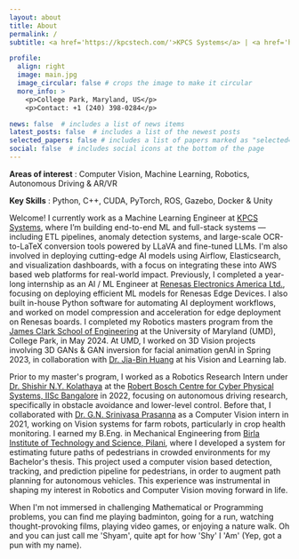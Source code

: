 ```yaml
---
layout: about
title: About
permalink: /
subtitle: <a href='https://kpcstech.com/'>KPCS Systems</a> | <a href='https://www.renesas.com/us/en'>Renesas Electronics America Ltd.</a> | <a href='https://umd.edu/'>University of Maryland</a> | <a href='https://www.bits-pilani.ac.in/'>BITS Pilani</a> 

profile:
  align: right
  image: main.jpg
  image_circular: false # crops the image to make it circular
  more_info: >
    <p>College Park, Maryland, US</p>
    <p>Contact: +1 (240) 398-0284</p>

news: false  # includes a list of news items
latest_posts: false  # includes a list of the newest posts
selected_papers: false # includes a list of papers marked as "selected={true}"
social: false  # includes social icons at the bottom of the page
---
```


**Areas of interest** : Computer Vision, Machine Learning, Robotics, Autonomous Driving & AR/VR

**Key Skills** : Python, C++, CUDA, PyTorch, ROS, Gazebo, Docker & Unity

Welcome! I currently work as a Machine Learning Engineer at [KPCS Systems](https://kpcstech.com/), where I’m building end-to-end ML and full-stack systems — including ETL pipelines, anomaly detection systems, and large-scale OCR-to-LaTeX conversion tools powered by LLaVA and fine-tuned LLMs. I'm also involved in deploying cutting-edge AI models using Airflow, Elasticsearch, and visualization dashboards, with a focus on integrating these into AWS based web platforms for real-world impact. Previously, I completed a year-long internship as an AI / ML Engineer at [Renesas Electronics America Ltd.](https://www.renesas.com/us/en), focusing on deploying efficient ML models for Renesas Edge Devices. I also built in-house Python software for automating AI deployment workflows, and worked on model compression and acceleration for edge deployment on Renesas boards. 
I completed my Robotics masters program from the [James Clark School of Engineering](https://eng.umd.edu/) at the University of Maryland (UMD), College Park, in May 2024. At UMD, I worked on 3D Vision projects involving 3D GANs & GAN inversion for facial animation genAI in Spring 2023, in collaboration with [Dr. Jia-Bin Huang](https://jbhuang0604.github.io/#group) at his Vision and Learning lab.

Prior to my master's program, I worked as a Robotics Research Intern under [Dr. Shishir N.Y. Kolathaya](https://www.shishirny.com/) at the [Robert Bosch Centre for Cyber Physical Systems, IISc Bangalore](https://cps.iisc.ac.in/) in 2022, focusing on autonomous driving research, specifically in obstacle avoidance and lower-level control. Before that, I collaborated with [Dr. G.N. Srinivasa Prasanna](https://mahabalaganaka.iiitb.ac.in/people/prasanna.html) as a Computer Vision intern in 2021, working on Vision systems for farm robots, particularly in crop health monitoring. I earned my B.Eng. in Mechanical Engineering from [Birla Institute of Technology and Science, Pilani](https://www.bits-pilani.ac.in/), where I developed a system for estimating future paths of pedestrians in crowded environments for my Bachelor's thesis. This project used a computer vision based detection, tracking, and prediction pipeline for pedestrians, in order to augment path planning for autonomous vehicles. This experience was instrumental in shaping my interest in Robotics and Computer Vision moving forward in life.

When I'm not immersed in challenging Mathematical or Programming problems, you can find me playing badminton, going for a run, watching thought-provoking films, playing video games, or enjoying a nature walk. Oh and you can just call me 'Shyam', quite apt for how 'Shy' I 'Am' (Yep, got a pun with my name).
